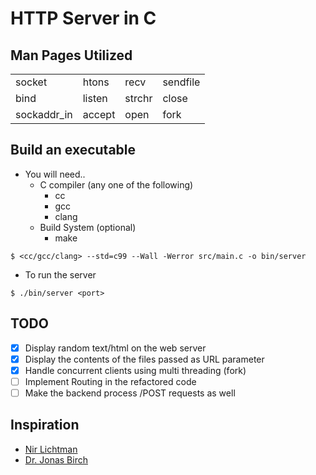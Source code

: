 # HTTP Server in C

## Man Pages Utilized

<table>
    <tr>
        <td>socket</td>
        <td>htons</td>
        <td>recv</td>
        <td>sendfile</td>
    </tr>
    <tr>
        <td>bind</td>
        <td>listen</td>
        <td>strchr</td>
        <td>close</td>
    </tr>
    <tr>
        <td>sockaddr_in</td>
        <td>accept</td>
        <td>open</td>
        <td>fork</td>
    </tr>
</table>

## Build an executable
- You will need..
    - C compiler (any one of the following)
        - cc
        - gcc
        - clang
    - Build System (optional)
        - make

```
$ <cc/gcc/clang> --std=c99 --Wall -Werror src/main.c -o bin/server
```

- To run the server
```
$ ./bin/server <port>
```

## TODO
- [X] Display random text/html on the web server
- [X] Display the contents of the files passed as URL parameter
- [X] Handle concurrent clients using multi threading (fork)
- [ ] Implement Routing in the refactored code
- [ ] Make the backend process /POST requests as well

## Inspiration
- [Nir Lichtman](https://www.youtube.com/@nirlichtman)
- [Dr. Jonas Birch](https://www.youtube.com/@dr-Jonas-Birch)
